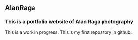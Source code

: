## AlanRaga

### This is a portfolio website of Alan Raga photography

This is a work in progress.  This is my first repository in github.
